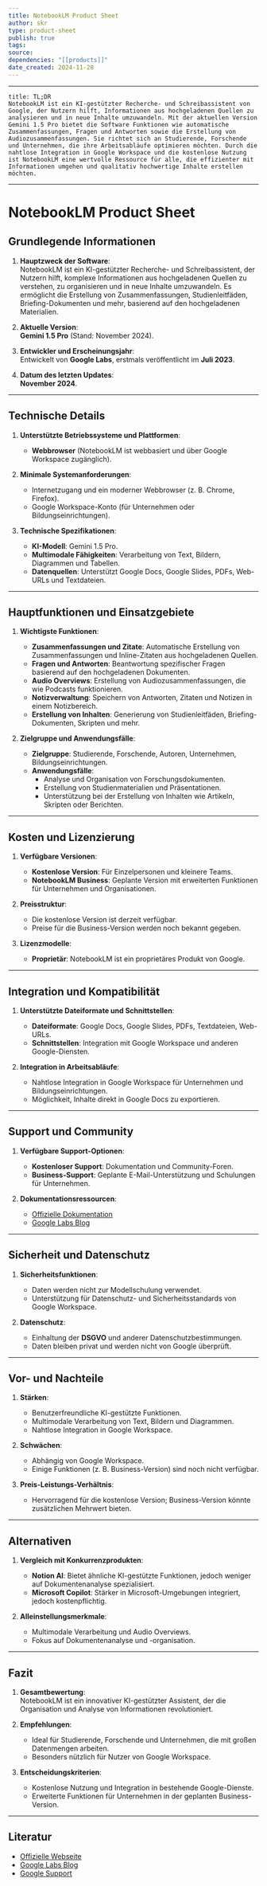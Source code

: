 ```yaml
---
title: NotebookLM Product Sheet
author: skr
type: product-sheet
publish: true
tags: 
source: 
dependencies: "[[products]]"
date_created: 2024-11-28
---
```

---
```ad-tldr
title: TL;DR
NotebookLM ist ein KI-gestützter Recherche- und Schreibassistent von Google, der Nutzern hilft, Informationen aus hochgeladenen Quellen zu analysieren und in neue Inhalte umzuwandeln. Mit der aktuellen Version Gemini 1.5 Pro bietet die Software Funktionen wie automatische Zusammenfassungen, Fragen und Antworten sowie die Erstellung von Audiozusammenfassungen. Sie richtet sich an Studierende, Forschende und Unternehmen, die ihre Arbeitsabläufe optimieren möchten. Durch die nahtlose Integration in Google Workspace und die kostenlose Nutzung ist NotebookLM eine wertvolle Ressource für alle, die effizienter mit Informationen umgehen und qualitativ hochwertige Inhalte erstellen möchten.

```
---
# **NotebookLM Product Sheet**

## **Grundlegende Informationen**
1. **Hauptzweck der Software**:  
   NotebookLM ist ein KI-gestützter Recherche- und Schreibassistent, der Nutzern hilft, komplexe Informationen aus hochgeladenen Quellen zu verstehen, zu organisieren und in neue Inhalte umzuwandeln. Es ermöglicht die Erstellung von Zusammenfassungen, Studienleitfäden, Briefing-Dokumenten und mehr, basierend auf den hochgeladenen Materialien.

2. **Aktuelle Version**:  
   **Gemini 1.5 Pro** (Stand: November 2024).

3. **Entwickler und Erscheinungsjahr**:  
   Entwickelt von **Google Labs**, erstmals veröffentlicht im **Juli 2023**.

4. **Datum des letzten Updates**:  
   **November 2024**.

---

## **Technische Details**
1. **Unterstützte Betriebssysteme und Plattformen**:  
   - **Webbrowser** (NotebookLM ist webbasiert und über Google Workspace zugänglich).  

2. **Minimale Systemanforderungen**:  
   - Internetzugang und ein moderner Webbrowser (z. B. Chrome, Firefox).  
   - Google Workspace-Konto (für Unternehmen oder Bildungseinrichtungen).  

3. **Technische Spezifikationen**:  
   - **KI-Modell**: Gemini 1.5 Pro.  
   - **Multimodale Fähigkeiten**: Verarbeitung von Text, Bildern, Diagrammen und Tabellen.  
   - **Datenquellen**: Unterstützt Google Docs, Google Slides, PDFs, Web-URLs und Textdateien.  

---

## **Hauptfunktionen und Einsatzgebiete**
1. **Wichtigste Funktionen**:  
   - **Zusammenfassungen und Zitate**: Automatische Erstellung von Zusammenfassungen und Inline-Zitaten aus hochgeladenen Quellen.  
   - **Fragen und Antworten**: Beantwortung spezifischer Fragen basierend auf den hochgeladenen Dokumenten.  
   - **Audio Overviews**: Erstellung von Audiozusammenfassungen, die wie Podcasts funktionieren.  
   - **Notizverwaltung**: Speichern von Antworten, Zitaten und Notizen in einem Notizbereich.  
   - **Erstellung von Inhalten**: Generierung von Studienleitfäden, Briefing-Dokumenten, Skripten und mehr.  

2. **Zielgruppe und Anwendungsfälle**:  
   - **Zielgruppe**: Studierende, Forschende, Autoren, Unternehmen, Bildungseinrichtungen.  
   - **Anwendungsfälle**:  
     - Analyse und Organisation von Forschungsdokumenten.  
     - Erstellung von Studienmaterialien und Präsentationen.  
     - Unterstützung bei der Erstellung von Inhalten wie Artikeln, Skripten oder Berichten.  

---

## **Kosten und Lizenzierung**
1. **Verfügbare Versionen**:  
   - **Kostenlose Version**: Für Einzelpersonen und kleinere Teams.  
   - **NotebookLM Business**: Geplante Version mit erweiterten Funktionen für Unternehmen und Organisationen.  

2. **Preisstruktur**:  
   - Die kostenlose Version ist derzeit verfügbar.  
   - Preise für die Business-Version werden noch bekannt gegeben.  

3. **Lizenzmodelle**:  
   - **Proprietär**: NotebookLM ist ein proprietäres Produkt von Google.  

---

## **Integration und Kompatibilität**
1. **Unterstützte Dateiformate und Schnittstellen**:  
   - **Dateiformate**: Google Docs, Google Slides, PDFs, Textdateien, Web-URLs.  
   - **Schnittstellen**: Integration mit Google Workspace und anderen Google-Diensten.  

2. **Integration in Arbeitsabläufe**:  
   - Nahtlose Integration in Google Workspace für Unternehmen und Bildungseinrichtungen.  
   - Möglichkeit, Inhalte direkt in Google Docs zu exportieren.  

---

## **Support und Community**
1. **Verfügbare Support-Optionen**:  
   - **Kostenloser Support**: Dokumentation und Community-Foren.  
   - **Business-Support**: Geplante E-Mail-Unterstützung und Schulungen für Unternehmen.  

2. **Dokumentationsressourcen**:  
   - [Offizielle Dokumentation](https://support.google.com/notebooklm)  
   - [Google Labs Blog](https://blog.google/technology/ai/notebooklm)  

---

## **Sicherheit und Datenschutz**
1. **Sicherheitsfunktionen**:  
   - Daten werden nicht zur Modellschulung verwendet.  
   - Unterstützung für Datenschutz- und Sicherheitsstandards von Google Workspace.  

2. **Datenschutz**:  
   - Einhaltung der **DSGVO** und anderer Datenschutzbestimmungen.  
   - Daten bleiben privat und werden nicht von Google überprüft.  

---

## **Vor- und Nachteile**
1. **Stärken**:  
   - Benutzerfreundliche KI-gestützte Funktionen.  
   - Multimodale Verarbeitung von Text, Bildern und Diagrammen.  
   - Nahtlose Integration in Google Workspace.  

2. **Schwächen**:  
   - Abhängig von Google Workspace.  
   - Einige Funktionen (z. B. Business-Version) sind noch nicht verfügbar.  

3. **Preis-Leistungs-Verhältnis**:  
   - Hervorragend für die kostenlose Version; Business-Version könnte zusätzlichen Mehrwert bieten.  

---

## **Alternativen**
1. **Vergleich mit Konkurrenzprodukten**:  
   - **Notion AI**: Bietet ähnliche KI-gestützte Funktionen, jedoch weniger auf Dokumentenanalyse spezialisiert.  
   - **Microsoft Copilot**: Stärker in Microsoft-Umgebungen integriert, jedoch kostenpflichtig.  

2. **Alleinstellungsmerkmale**:  
   - Multimodale Verarbeitung und Audio Overviews.  
   - Fokus auf Dokumentenanalyse und -organisation.  

---

## **Fazit**
1. **Gesamtbewertung**:  
   NotebookLM ist ein innovativer KI-gestützter Assistent, der die Organisation und Analyse von Informationen revolutioniert.  

2. **Empfehlungen**:  
   - Ideal für Studierende, Forschende und Unternehmen, die mit großen Datenmengen arbeiten.  
   - Besonders nützlich für Nutzer von Google Workspace.  

3. **Entscheidungskriterien**:  
   - Kostenlose Nutzung und Integration in bestehende Google-Dienste.  
   - Erweiterte Funktionen für Unternehmen in der geplanten Business-Version.  

---

## **Literatur**
- [Offizielle Webseite](https://notebooklm.google.com)  
- [Google Labs Blog](https://blog.google/technology/ai/notebooklm)  
- [Google Support](https://support.google.com/notebooklm)  

